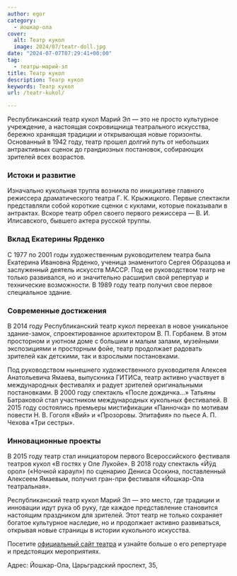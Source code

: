 ```yaml
---
author: egor
category:
  - йошкар-ола
cover:
  alt: Театр кукол
  image: 2024/07/teatr-doll.jpg
date: "2024-07-07T07:29:41+00:00"
tag:
  - театры-марий-эл
title: Театр кукол
description: Театр кукол
keywords: Театр кукол
url: /teatr-kukol/

---
```

Республиканский театр кукол Марий Эл — это не просто культурное учреждение, а настоящая сокровищница театрального искусства, бережно хранящая традиции и открывающая новые горизонты. Основанный в 1942 году, театр прошел долгий путь от небольших антрактивных сценок до грандиозных постановок, собирающих зрителей всех возрастов.

### Истоки и развитие

Изначально кукольная труппа возникла по инициативе главного режиссера драматического театра Г. К. Крыжицкого. Первые спектакли представляли собой короткие сценки с куклами, которые показывали в антрактах. Вскоре театр обрел своего первого режиссера — В. И. Илисавского, бывшего актера русской труппы.

### Вклад Екатерины Ярденко

С 1977 по 2001 годы художественным руководителем театра была Екатерина Ивановна Ярденко, ученица знаменитого Сергея Образцова и заслуженный деятель искусств МАССР. Под ее руководством театр не только развивался, но и значительно расширил свой репертуар и технические возможности. В 1989 году театр получил свое первое специальное здание.

### Современные достижения

В 2014 году Республиканский театр кукол переехал в новое уникальное здание-замок, спроектированное архитектором В. П. Горбанем. В этом просторном и уютном доме с большим и малым залами, музейными экспозициями и просторным фойе, театр продолжает радовать зрителей как детскими, так и взрослыми постановками.

Под руководством нынешнего художественного руководителя Алексея Анатольевича Ямаева, выпускника ГИТИСа, театр активно участвует в международных фестивалях и радует зрителей оригинальными постановками. В 2000 году спектакль «После дождичка…» Татьяны Батраковой стал участником международных кукольных фестивалей. В 2015 году состоялись премьеры мистификации «Панночка» по мотивам повести Н. В. Гоголя «Вий» и «Прозоровы. Эпитафия» по пьесе А. П. Чехова «Три сестры».

### Инновационные проекты

В 2015 году театр стал инициатором первого Всероссийского фестиваля театров кукол «В гостях у Оле Лукойе». В 2018 году спектакль «Йÿд орол» («Ночной караул») по сценарию Дениса Осокина, поставленный Алексеем Ямаевым, получил гран-при фестиваля «Йошкар-Ола театральная».

Республиканский театр кукол Марий Эл — это место, где традиции и инновации идут рука об руку, где каждое представление становится настоящим праздником для зрителей. Этот театр не только сохраняет богатое культурное наследие, но и продолжает активно развиваться, открывая новые страницы в истории кукольного искусства.

Посетите [официальный сайт театра](http://teatrkukolmariel.ru) и узнайте больше о его репертуаре и предстоящих мероприятиях.

Адрес: Йошкар-Ола, Царьградский проспект, 35,
